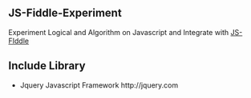 JS-Fiddle-Experiment
--------------------

Experiment Logical and Algorithm on Javascript and Integrate with [JS-FIddle](http://jsfiddle.net) 

Include Library
---------------
<ul>
<li> Jquery Javascript Framework http://jquery.com </li>
</ul>